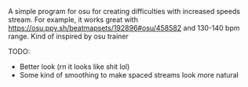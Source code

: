 A simple program for osu for creating difficulties with increased speeds stream. For example, it works great with https://osu.ppy.sh/beatmapsets/192896#osu/458582 and 130-140 bpm range.  Kind of inspired by osu trainer

TODO:
- Better look (rn it looks like shit lol)
- Some kind of smoothing to make spaced streams look more natural
